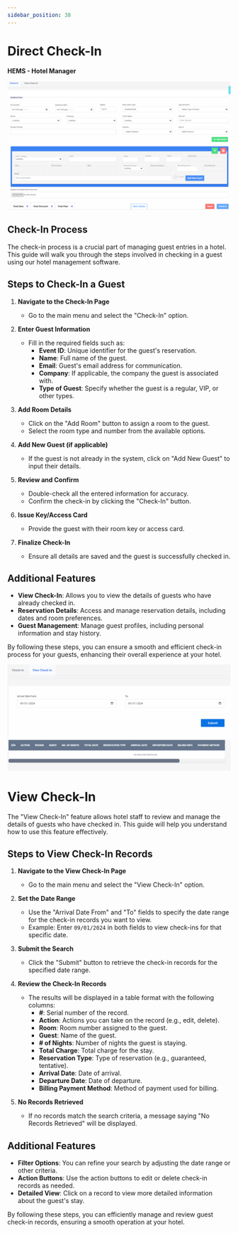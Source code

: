 ```yaml
---
sidebar_position: 38
---
```


# Direct Check-In

**HEMS - Hotel Manager**

![HEMS Registration](../../static/img/directcheckin.png "HEMS Registration")

## Check-In Process

The check-in process is a crucial part of managing guest entries in a hotel. This guide will walk you through the steps involved in checking in a guest using our hotel management software.

## Steps to Check-In a Guest

1. **Navigate to the Check-In Page**
   - Go to the main menu and select the "Check-In" option.

2. **Enter Guest Information**
   - Fill in the required fields such as:
     - **Event ID**: Unique identifier for the guest's reservation.
     - **Name**: Full name of the guest.
     - **Email**: Guest's email address for communication.
     - **Company**: If applicable, the company the guest is associated with.
     - **Type of Guest**: Specify whether the guest is a regular, VIP, or other types.

3. **Add Room Details**
   - Click on the "Add Room" button to assign a room to the guest.
   - Select the room type and number from the available options.

4. **Add New Guest (if applicable)**
   - If the guest is not already in the system, click on "Add New Guest" to input their details.

5. **Review and Confirm**
   - Double-check all the entered information for accuracy.
   - Confirm the check-in by clicking the "Check-In" button.

6. **Issue Key/Access Card**
   - Provide the guest with their room key or access card.

7. **Finalize Check-In**
   - Ensure all details are saved and the guest is successfully checked in.

## Additional Features

- **View Check-In**: Allows you to view the details of guests who have already checked in.
- **Reservation Details**: Access and manage reservation details, including dates and room preferences.
- **Guest Management**: Manage guest profiles, including personal information and stay history.

By following these steps, you can ensure a smooth and efficient check-in process for your guests, enhancing their overall experience at your hotel.

![HEMS Registration](../../static/img/directcheckin2.png "HEMS Registration")

# View Check-In

The "View Check-In" feature allows hotel staff to review and manage the details of guests who have checked in. This guide will help you understand how to use this feature effectively.

## Steps to View Check-In Records

1. **Navigate to the View Check-In Page**
   - Go to the main menu and select the "View Check-In" option.

2. **Set the Date Range**
   - Use the "Arrival Date From" and "To" fields to specify the date range for the check-in records you want to view.
   - Example: Enter `09/01/2024` in both fields to view check-ins for that specific date.

3. **Submit the Search**
   - Click the "Submit" button to retrieve the check-in records for the specified date range.

4. **Review the Check-In Records**
   - The results will be displayed in a table format with the following columns:
     - **#**: Serial number of the record.
     - **Action**: Actions you can take on the record (e.g., edit, delete).
     - **Room**: Room number assigned to the guest.
     - **Guest**: Name of the guest.
     - **# of Nights**: Number of nights the guest is staying.
     - **Total Charge**: Total charge for the stay.
     - **Reservation Type**: Type of reservation (e.g., guaranteed, tentative).
     - **Arrival Date**: Date of arrival.
     - **Departure Date**: Date of departure.
     - **Billing Payment Method**: Method of payment used for billing.

5. **No Records Retrieved**
   - If no records match the search criteria, a message saying "No Records Retrieved" will be displayed.

## Additional Features

- **Filter Options**: You can refine your search by adjusting the date range or other criteria.
- **Action Buttons**: Use the action buttons to edit or delete check-in records as needed.
- **Detailed View**: Click on a record to view more detailed information about the guest's stay.

By following these steps, you can efficiently manage and review guest check-in records, ensuring a smooth operation at your hotel.

